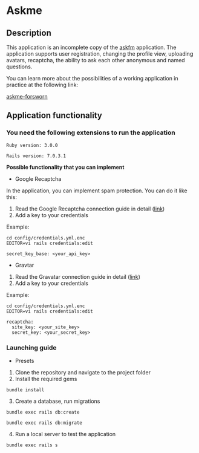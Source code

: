 # Askme

## Description

This application is an incomplete copy of the [askfm](https://ask.fm/) application. The application supports user registration, changing the profile view, uploading avatars, recaptcha, the ability to ask each other anonymous and named questions.

You can learn more about the possibilities of a working application in practice at the following link:

[askme-forsworn](https://askme-forsworn24.herokuapp.com/)

## Application functionality

### You need the following extensions to run the application
```
Ruby version: 3.0.0
```
```
Rails version: 7.0.3.1
```

**Possible functionality that you can implement**

- Google Recaptcha

In the application, you can implement spam protection. 
You can do it like this:

1. Read the Google Recaptcha connection guide in detail ([link](https://developers.google.com/recaptcha/docs/display))
2. Add a key to your credentials

Example:

```
cd config/credentials.yml.enc
EDITOR=vi rails credentials:edit 
```

```
secret_key_base: <your_api_key>
```

- Gravtar

1. Read the Gravatar connection guide in detail ([link](https://github.com/chrislloyd/gravtastic))
2. Add a key to your credentials

Example:

```
cd config/credentials.yml.enc
EDITOR=vi rails credentials:edit 
```

```
recaptcha:
  site_key: <your_site_key>
  secret_key: <your_secret_key>
```

### Launching guide

- Presets

1. Clone the repository and navigate to the project folder
2. Install the required gems

```
bundle install
```

3. Create a database, run migrations

```
bundle exec rails db:create
```
```
bundle exec rails db:migrate
```

4. Run a local server to test the application
```
bundle exec rails s
```
